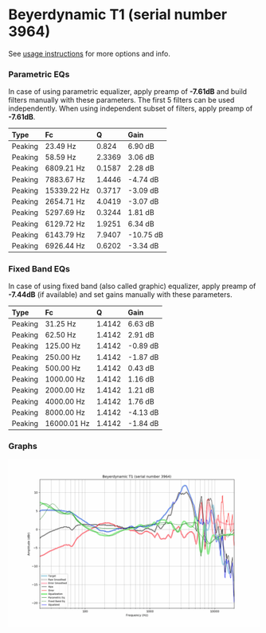 # Beyerdynamic T1 (serial number 3964)
See [usage instructions](https://github.com/jaakkopasanen/AutoEq#usage) for more options and info.

### Parametric EQs
In case of using parametric equalizer, apply preamp of **-7.61dB** and build filters manually
with these parameters. The first 5 filters can be used independently.
When using independent subset of filters, apply preamp of **-7.61dB**.

| Type    | Fc          |      Q | Gain      |
|:--------|:------------|:-------|:----------|
| Peaking | 23.49 Hz    | 0.824  | 6.90 dB   |
| Peaking | 58.59 Hz    | 2.3369 | 3.06 dB   |
| Peaking | 6809.21 Hz  | 0.1587 | 2.28 dB   |
| Peaking | 7883.67 Hz  | 1.4446 | -4.74 dB  |
| Peaking | 15339.22 Hz | 0.3717 | -3.09 dB  |
| Peaking | 2654.71 Hz  | 4.0419 | -3.07 dB  |
| Peaking | 5297.69 Hz  | 0.3244 | 1.81 dB   |
| Peaking | 6129.72 Hz  | 1.9251 | 6.34 dB   |
| Peaking | 6143.79 Hz  | 7.9407 | -10.75 dB |
| Peaking | 6926.44 Hz  | 0.6202 | -3.34 dB  |

### Fixed Band EQs
In case of using fixed band (also called graphic) equalizer, apply preamp of **-7.44dB**
(if available) and set gains manually with these parameters.

| Type    | Fc          |      Q | Gain     |
|:--------|:------------|:-------|:---------|
| Peaking | 31.25 Hz    | 1.4142 | 6.63 dB  |
| Peaking | 62.50 Hz    | 1.4142 | 2.91 dB  |
| Peaking | 125.00 Hz   | 1.4142 | -0.89 dB |
| Peaking | 250.00 Hz   | 1.4142 | -1.87 dB |
| Peaking | 500.00 Hz   | 1.4142 | 0.43 dB  |
| Peaking | 1000.00 Hz  | 1.4142 | 1.16 dB  |
| Peaking | 2000.00 Hz  | 1.4142 | 1.21 dB  |
| Peaking | 4000.00 Hz  | 1.4142 | 1.76 dB  |
| Peaking | 8000.00 Hz  | 1.4142 | -4.13 dB |
| Peaking | 16000.01 Hz | 1.4142 | -1.84 dB |

### Graphs
![](./Beyerdynamic%20T1%20(serial%20number%203964).png)